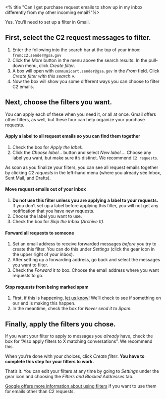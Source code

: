 <% title "Can I get purchase request emails to show up in my inbox differently from my other incoming email?"%>

Yes. You’ll need to set up a filter in Gmail.

## First, select the C2 request messages to filter.

1. Enter the following into the search bar at the top of your inbox: `from:c2.sender@gsa.gov`
1. Click the _More_ button in the menu above the search results. In the pull-down menu, click _Create filter_.
1. A box will open with `communicart.sender@gsa.gov` in the _From_ field. Click _Create filter with this search »_.
1. Now the box will show you some different ways you can choose to filter C2 emails.

## Next, choose the filters you want.

You can apply each of these when you need it, or all at once. Gmail offers other filters, as well, but these four can help organize your purchase requests.

#### Apply a label to all request emails so you can find them together

1. Check the box for _Apply the label:_.
1. Click the _Choose label..._ button and select _New label..._. Choose any label you want, but make sure it’s distinct. We recommend `C2 requests`.

As soon as you finalize your filters, you can see all request emails together by clicking _C2 requests_ in the left-hand menu (where you already see Inbox, Sent Mail, and Drafts).

#### Move request emails out of your inbox

1. **Do not use this filter unless you are applying a label to your requests.** If you don’t set up a label before applying this filter, you will not get any notification that you have new requests.
1. Choose the label you want to use.
1. Check the box for _Skip the Inbox (Archive It)_.

#### Forward all requests to someone
1. Set an email address to receive forwarded messages _before_ you try to create this filter. You can do this under _Settings_ (click the gear icon in the upper right of your inbox).
1. After setting up a forwarding address, go back and select the messages you want to filter.
1. Check the _Forward it to_ box. Choose the email address where you want requests to go.

#### Stop requests from being marked spam
1. First, if this is happening, [let us know](/feedback)! We’ll check to see if something on our end is making this happen.
2. In the meantime, check the box for _Never send it to Spam_.

## Finally, apply the filters you chose.
If you want your filter to apply to messages you _already_ have, check the box for “Also apply filters to X matching conversations”. We recommend this.

When you’re done with your choices, click _Create filter_. **You have to complete this step for your filters to work.**

That’s it. You can edit your filters at any time by going to _Settings_ under the gear icon and choosing the _Filters and Blocked Addresses_ tab.

[Google offers more information about using filters](https://support.google.com/mail/answer/6579?hl=en) if you want to use them for emails other than C2 requests.
